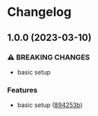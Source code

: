 # Changelog

## 1.0.0 (2023-03-10)


### ⚠ BREAKING CHANGES

* basic setup

### Features

* basic setup ([894253b](https://github.com/joke/zim-rtx/commit/894253bceec2d50f76a74143468e51f6abaf6ac9))
